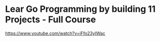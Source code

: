 # Lear Go Programming by building 11 Projects - Full Course
https://www.youtube.com/watch?v=jFfo23yIWac
